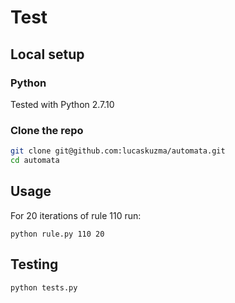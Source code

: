 # Test

## Local setup

### Python

Tested with Python 2.7.10

### Clone the repo

```sh
git clone git@github.com:lucaskuzma/automata.git
cd automata
```

## Usage

For 20 iterations of rule 110 run:

```
python rule.py 110 20
```

## Testing

```sh
python tests.py
```